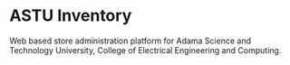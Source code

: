 # ASTU Inventory
Web based store administration platform for Adama Science and Technology University, College of Electrical Engineering and Computing.
